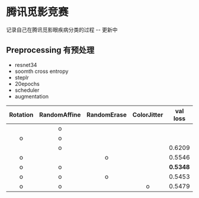 # 腾讯觅影竞赛
记录自己在腾讯觅影眼疾病分类的过程 -- 更新中
## Preprocessing 有预处理
- resnet34
- soomth cross entropy
- steplr
- 20epochs
-  scheduler
-  augmentation

| Rotation | RandomAffine | RandomErase | ColorJitter | val loss | val score |
|:-----:|:----:|:---:|:------:|:--------:|:---------:|
|       |  o   |     |        |         | 0.81    |
| o     |  o   |     |        |         | 0.81    |
|       | o    |     |        | 0.6209   | 0.8874    |
| o     |      | o   |        | 0.5546   | 0.8692    |
| o     | o    |     |        |**0.5348**| 0.8616    |
| o     | o    | o   |        | 0.5453   | 0.8408    |
| o     | o    |     | o      | 0.5479   | 0.8508    |
